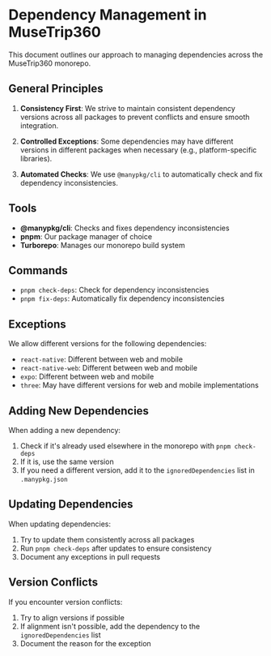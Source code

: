 # Dependency Management in MuseTrip360

This document outlines our approach to managing dependencies across the MuseTrip360 monorepo.

## General Principles

1. **Consistency First**: We strive to maintain consistent dependency versions across all packages to prevent conflicts and ensure smooth integration.

2. **Controlled Exceptions**: Some dependencies may have different versions in different packages when necessary (e.g., platform-specific libraries).

3. **Automated Checks**: We use `@manypkg/cli` to automatically check and fix dependency inconsistencies.

## Tools

- **@manypkg/cli**: Checks and fixes dependency inconsistencies
- **pnpm**: Our package manager of choice
- **Turborepo**: Manages our monorepo build system

## Commands

- `pnpm check-deps`: Check for dependency inconsistencies
- `pnpm fix-deps`: Automatically fix dependency inconsistencies

## Exceptions

We allow different versions for the following dependencies:

- `react-native`: Different between web and mobile
- `react-native-web`: Different between web and mobile
- `expo`: Different between web and mobile
- `three`: May have different versions for web and mobile implementations

## Adding New Dependencies

When adding a new dependency:

1. Check if it's already used elsewhere in the monorepo with `pnpm check-deps`
2. If it is, use the same version
3. If you need a different version, add it to the `ignoredDependencies` list in `.manypkg.json`

## Updating Dependencies

When updating dependencies:

1. Try to update them consistently across all packages
2. Run `pnpm check-deps` after updates to ensure consistency
3. Document any exceptions in pull requests

## Version Conflicts

If you encounter version conflicts:

1. Try to align versions if possible
2. If alignment isn't possible, add the dependency to the `ignoredDependencies` list
3. Document the reason for the exception
